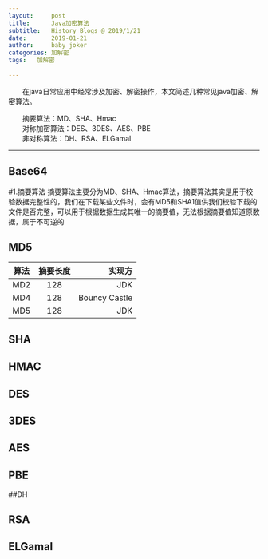 ```yaml
---
layout:     post
title:      Java加密算法
subtitle:   History Blogs @ 2019/1/21
date:       2019-01-21
author:     baby joker
categories:	加解密
tags:	加解密
		
---
```

　　在java日常应用中经常涉及加密、解密操作，本文简述几种常见java加密、解密算法。

  
　　摘要算法：MD、SHA、Hmac  
　　对称加密算法：DES、3DES、AES、PBE  
　　非对称算法：DH、RSA、ELGamal



---
## Base64





#1.摘要算法
摘要算法主要分为MD、SHA、Hmac算法，摘要算法其实是用于校验数据完整性的，我们在下载某些文件时，会有MD5和SHA1值供我们校验下载的文件是否完整，可以用于根据数据生成其唯一的摘要值，无法根据摘要值知道原数据，属于不可逆的

## MD5
| 算法       |	摘要长度      | 实现方 |
| ---------- |:-------------:| -----:|
| MD2     	 | 128	 | 	 JDK |
| MD4     	 | 128     |Bouncy Castle|
| MD5 		 | 128     |   JDK |




## SHA





## HMAC





## DES




## 3DES



## AES




## PBE


##DH

## RSA




## ELGamal

